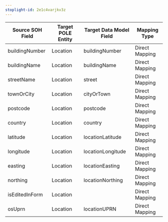 ```yaml
---
stoplight-id: 2e1c4varjkv3z
---
```


Source SOH Field  |  Target POLE Entity  |  Target Data Model Field  |  Mapping Type
------------------|----------------------|---------------------------|----------------
buildingNumber    |  Location            |  buildingNumber           |  Direct Mapping
buildingName      |  Location            |  buildingName             |  Direct Mapping
streetName        |  Location            |  street                   |  Direct Mapping
townOrCity        |  Location            |  cityOrTown               |  Direct Mapping
postcode          |  Location            |  postcode                 |  Direct Mapping
country           |  Location            |  country                  |  Direct Mapping
latitude          |  Location            |  locationLatitude         |  Direct Mapping
longitude         |  Location            |  locationLongitude        |  Direct Mapping
easting           |  Location            |  locationEasting          |  Direct Mapping
northing          |  Location            |  locationNorthing         |  Direct Mapping
isEditedInForm    |  Location            |                           |  Direct Mapping
osUprn            |  Location            |  locationUPRN             |  Direct Mapping